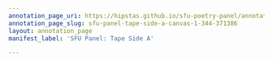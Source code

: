 ```yaml
---
annotation_page_uri: https://hipstas.github.io/sfu-poetry-panel/annotations/sfu-panel-tape-side-a-canvas-1-344-371386.json
annotation_page_slug: sfu-panel-tape-side-a-canvas-1-344-371386
layout: annotation_page
manifest_label: 'SFU Panel: Tape Side A'

---
```

